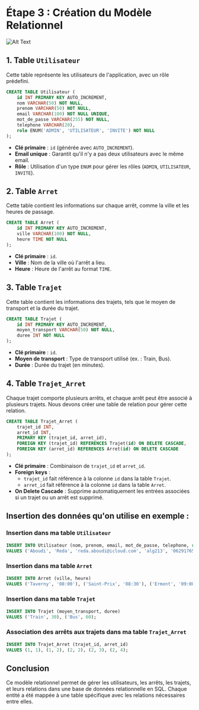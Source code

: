 
# Étape 3 : Création du Modèle Relationnel
![Alt Text](https://i.giphy.com/media/v1.Y2lkPTc5MGI3NjExN2xqMWZiZWloMjMzcTlxZnljaWZhbDdkZGMzdG8wYzI5cWk4eGRzYiZlcD12MV9pbnRlcm5hbF9naWZfYnlfaWQmY3Q9Zw/QYegusLPPA2V4Gplk6/giphy.gif)

## 1. Table `Utilisateur`

Cette table représente les utilisateurs de l'application, avec un rôle prédefini.

```sql
CREATE TABLE Utilisateur (
    id INT PRIMARY KEY AUTO_INCREMENT,
    nom VARCHAR(50) NOT NULL,
    prenom VARCHAR(50) NOT NULL,
    email VARCHAR(100) NOT NULL UNIQUE,
    mot_de_passe VARCHAR(255) NOT NULL,
    telephone VARCHAR(20),
    role ENUM('ADMIN', 'UTILISATEUR', 'INVITE') NOT NULL
);
```

- **Clé primaire** : `id` (générée avec `AUTO_INCREMENT`).
- **Email unique** : Garantit qu'il n'y a pas deux utilisateurs avec le même email.
- **Rôle** : Utilisation d'un type `ENUM` pour gérer les rôles (`ADMIN`, `UTILISATEUR`, `INVITE`).

## 2. Table `Arret`

Cette table contient les informations sur chaque arrêt, comme la ville et les heures de passage.

```sql
CREATE TABLE Arret (
    id INT PRIMARY KEY AUTO_INCREMENT,
    ville VARCHAR(100) NOT NULL,
    heure TIME NOT NULL
);
```

- **Clé primaire** : `id`.
- **Ville** : Nom de la ville où l'arrêt a lieu.
- **Heure** : Heure de l'arrêt au format `TIME`.

## 3. Table `Trajet`

Cette table contient les informations des trajets, tels que le moyen de transport et la durée du trajet.

```sql
CREATE TABLE Trajet (
    id INT PRIMARY KEY AUTO_INCREMENT,
    moyen_transport VARCHAR(50) NOT NULL,
    duree INT NOT NULL
);
```

- **Clé primaire** : `id`.
- **Moyen de transport** : Type de transport utilisé (ex. : Train, Bus).
- **Durée** : Durée du trajet (en minutes).

## 4. Table `Trajet_Arret` 

Chaque trajet comporte plusieurs arrêts, et chaque arrêt peut être associé à plusieurs trajets. Nous devons créer une table de relation pour gérer cette relation.

```sql
CREATE TABLE Trajet_Arret (
    trajet_id INT,
    arret_id INT,
    PRIMARY KEY (trajet_id, arret_id),
    FOREIGN KEY (trajet_id) REFERENCES Trajet(id) ON DELETE CASCADE,
    FOREIGN KEY (arret_id) REFERENCES Arret(id) ON DELETE CASCADE
);
```

- **Clé primaire** : Combinaison de `trajet_id` et `arret_id`.
- **Foreign keys** : 
    - `trajet_id` fait référence à la colonne `id` dans la table `Trajet`.
    - `arret_id` fait référence à la colonne `id` dans la table `Arret`.
- **On Delete Cascade** : Supprime automatiquement les entrées associées si un trajet ou un arrêt est supprimé.

## Insertion des données qu'on utilise en exemple : 

### Insertion dans ma table `Utilisateur`

```sql
INSERT INTO Utilisateur (nom, prenom, email, mot_de_passe, telephone, role) 
VALUES ('Aboudi', 'Reda', 'reda.aboudi@icloud.com', 'alg213', '06291765287', 'UTILISATEUR');
```

### Insertion dans ma table `Arret`

```sql
INSERT INTO Arret (ville, heure) 
VALUES ('Taverny', '08:00'), ('Saint-Prix', '08:30'), ('Ermont', '09:00'), ('Pontoise', '09:30');
```

### Insertion dans ma table `Trajet`

```sql
INSERT INTO Trajet (moyen_transport, duree) 
VALUES ('Train', 30), ('Bus', 60);
```

### Association des arrêts aux trajets dans ma table `Trajet_Arret`

```sql
INSERT INTO Trajet_Arret (trajet_id, arret_id) 
VALUES (1, 1), (1, 2), (2, 2), (2, 3), (2, 4);
```

## Conclusion

Ce modèle relationnel permet de gérer les utilisateurs, les arrêts, les trajets, et leurs relations dans une base de données relationnelle en SQL. Chaque entité a été mappée à une table spécifique avec les relations nécessaires entre elles.


